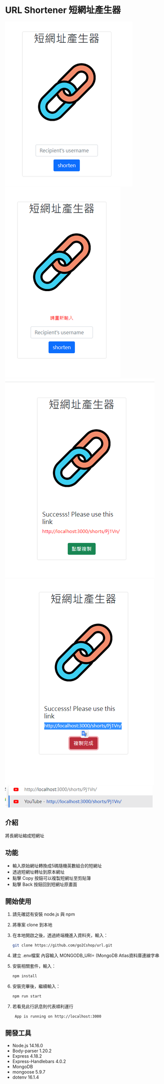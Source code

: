 # URL Shortener 短網址產生器
![image](https://github.com/crowtorakawa/URLShortener/blob/main/shorts001.png)
![image](https://github.com/crowtorakawa/URLShortener/blob/main/shorts002.png)
![image](https://github.com/crowtorakawa/URLShortener/blob/main/shorts003.png)
![image](https://github.com/crowtorakawa/URLShortener/blob/main/shorts004.png)
![image](https://github.com/crowtorakawa/URLShortener/blob/main/shorts005.png)

## 介紹

將長網址縮成短網址

## 功能

- 輸入原始網址轉換成5碼隨機英數組合的短網址
- 透過短網址轉址到原本網址
- 點擊 Copy 按鈕可以複製短網址至剪貼簿
- 點擊 Back 按鈕回到短網址原畫面


## 開始使用

1. 請先確認有安裝 node.js 與 npm
2. 將專案 clone 到本地
3. 在本地開啟之後，透過終端機進入資料夾，輸入：
   ```bash
   git clone https://github.com/go2Cshop/url.git
   ```
4. 建立 .env檔案 內容輸入
   MONGODB_URI= (MongoDB Atlas資料庫連線字串
   
5. 安裝相關套件，輸入：

   ```bash
   npm install 
   ```
   
6. 安裝完畢後，繼續輸入：

   ```bash
   npm run start
   ```
   
7. 若看見此行訊息則代表順利運行

   ```bash
    App is running on http://localhost:3000
   ```

## 開發工具

- Node.js 14.16.0
- Body-parser 1.20.2
- Express 4.18.2
- Express-Handlebars 4.0.2
- MongoDB
- mongoose 5.9.7
- dotenv 16.1.4
